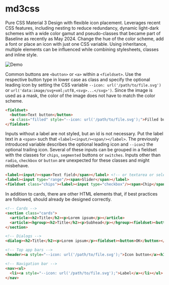 # md3css

Pure CSS Material 3 Design with flexible icon placement. Leverages recent CSS features, including nesting to reduce redundancy, dynamic light-dark schemes with a wide color gamut and pseudo-classes that became part of Baseline as recently as May 2024. Change the hue of the color scheme, add a font or place an icon with just one CSS variable. Using inheritance, multiple elements can be influenced while combining stylesheets, classes and inline style.

![Demo](https://gist.githubusercontent.com/jogemu/f0c63ab30f60218b31efb578acf4c81d/raw/md3css.svg)


Common buttons are `<button>` or `<a>` within a `<fieldset>`. Use the respective button type in lower case as class and specify the optional leading icon by setting the CSS variable `--icon: url('/path/to/file.svg')` or `url('data:image/svg+xml;utf8,<svg>...</svg>')`. Since the image is used as a mask, the color of the image does not have to match the color scheme.

```html
<fieldset>
  <button>Text button</button>
  <a class="filled" style="--icon: url('/path/to/file.svg');">Filled button</a>
</fieldset>
```

Inputs without a label are not styled, but an id is not necessary. Put the label text in a `<span>` such that `<label><input/><span/></label>`. The previously introduced variable describes the optional leading icon and `--icon2` the optional trailing icon. Several of these inputs can be grouped in a fieldset with the classes for `chips`, `segmented` buttons or `switches`. Inputs other than `radio`, `checkbox` or `button` are unexpected for these classes and might misbehave.

```html
<label><input/><span>Text field</span></label> <!-- or textarea or select -->
<label><input type="range"/><span>Slider</span></label>
<fieldset class="chips"><label><input type="checkbox"/><span>Chip</span></label></fieldset> <!-- or class="segmented" or class="switches" -->
```

In addition to cards, there are other HTML elements that, if best practices are followed, should already be designed correctly.

```html
<!-- Cards -->
<section class="cards">
  <article><h2>Title</h2><p>Lorem ipsum</p></article>
  <article><hgroup><h2>Title</h2><p>Subhead</p></hgroup><fieldset><button>OK</button></fieldset></article>
</section>

<!-- Dialogs -->
<dialog><h2>Title</h2><p>Lorem ipsum</p><fieldset><button>OK</button></fieldset></dialog>

<!-- Top app bars -->
<header><a style="--icon: url('/path/to/file.svg');">Icon button</a><h1>Top app bar</h1></header>

<!-- Navigation bar -->
<nav><ul>
  <li><a style="--icon: url('/path/to/file.svg');">Label</a></li></ul>
</nav>
```
